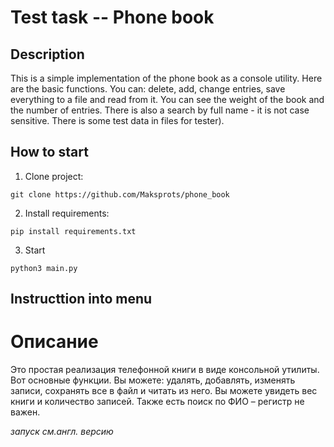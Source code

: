 #  Test task -- Phone book

## Description

This is a simple implementation of the phone book as a console utility.
Here are the basic functions. You can: delete, add, change entries, save everything to a file and read from it. You can see the weight of the book and the number of entries.
There is also a search by full name - it is not case sensitive.
There is some test data in files for tester).
## How to start
1. Clone project:
```
git clone https://github.com/Maksprots/phone_book
```

2. Install requirements:

```
pip install requirements.txt
```
3. Start
```
python3 main.py
```
## Instructtion into menu


# Описание 
Это простая реализация телефонной книги в виде консольной утилиты.
Вот основные функции. Вы можете: удалять, добавлять, изменять записи, сохранять все в файл и читать из него. Вы можете увидеть вес книги и количество записей.
Также есть поиск по ФИО – регистр не важен.

*запуск см.англ. версию* 
